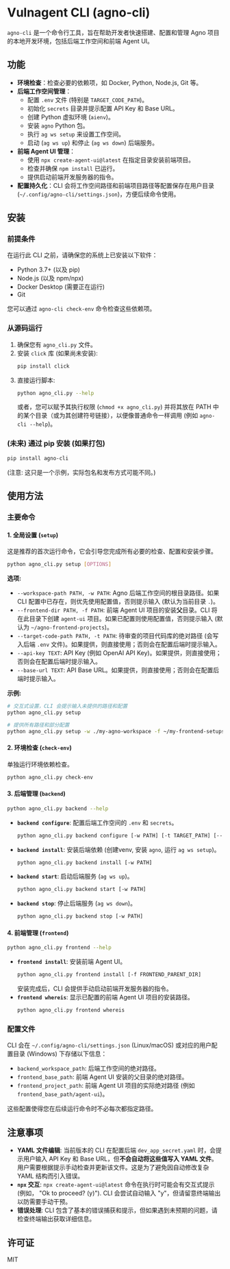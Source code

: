 # Vulnagent CLI (agno-cli)

`agno-cli` 是一个命令行工具，旨在帮助开发者快速搭建、配置和管理 Agno 项目的本地开发环境，包括后端工作空间和前端 Agent UI。

## 功能

- **环境检查**：检查必要的依赖项，如 Docker, Python, Node.js, Git 等。
- **后端工作空间管理**：
    - 配置 `.env` 文件 (特别是 `TARGET_CODE_PATH`)。
    - 初始化 `secrets` 目录并提示配置 API Key 和 Base URL。
    - 创建 Python 虚拟环境 (`aienv`)。
    - 安装 `agno` Python 包。
    - 执行 `ag ws setup` 来设置工作空间。
    - 启动 (`ag ws up`) 和停止 (`ag ws down`) 后端服务。
- **前端 Agent UI 管理**：
    - 使用 `npx create-agent-ui@latest` 在指定目录安装前端项目。
    - 检查并确保 `npm install` 已运行。
    - 提供启动前端开发服务器的指令。
- **配置持久化**：CLI 会将工作空间路径和前端项目路径等配置保存在用户目录 (`~/.config/agno-cli/settings.json`)，方便后续命令使用。

## 安装

### 前提条件

在运行此 CLI 之前，请确保您的系统上已安装以下软件：

- Python 3.7+ (以及 pip)
- Node.js (以及 npm/npx)
- Docker Desktop (需要正在运行)
- Git

您可以通过 `agno-cli check-env` 命令检查这些依赖项。

### 从源码运行

1.  确保您有 `agno_cli.py` 文件。
2.  安装 `click` 库 (如果尚未安装):
    ```bash
    pip install click
    ```
3.  直接运行脚本:
    ```bash
    python agno_cli.py --help
    ```
    或者，您可以赋予其执行权限 (`chmod +x agno_cli.py`) 并将其放在 PATH 中的某个目录（或为其创建符号链接），以便像普通命令一样调用 (例如 `agno-cli --help`)。

### (未来) 通过 pip 安装 (如果打包)

```bash
pip install agno-cli
```
(注意: 这只是一个示例，实际包名和发布方式可能不同。)

## 使用方法

### 主要命令

#### 1. 全局设置 (`setup`)

这是推荐的首次运行命令，它会引导您完成所有必要的检查、配置和安装步骤。

```bash
python agno_cli.py setup [OPTIONS]
```

**选项:**

-   `--workspace-path PATH, -w PATH`: Agno 后端工作空间的根目录路径。如果 CLI 配置中已存在，则优先使用配置值，否则提示输入 (默认为当前目录 `.`)。
-   `--frontend-dir PATH, -f PATH`: 前端 Agent UI 项目的安装**父**目录。CLI 将在此目录下创建 `agent-ui` 项目。如果已配置则使用配置值，否则提示输入 (默认为 `~/agno-frontend-projects`)。
-   `--target-code-path PATH, -t PATH`: 待审查的项目代码库的绝对路径 (会写入后端 `.env` 文件)。如果提供，则直接使用；否则会在配置后端时提示输入。
-   `--api-key TEXT`: API Key (例如 OpenAI API Key)。如果提供，则直接使用；否则会在配置后端时提示输入。
-   `--base-url TEXT`: API Base URL。如果提供，则直接使用；否则会在配置后端时提示输入。

**示例:**

```bash
# 交互式设置，CLI 会提示输入未提供的路径和配置
python agno_cli.py setup

# 提供所有路径和部分配置
python agno_cli.py setup -w ./my-agno-workspace -f ~/my-frontend-setups -t /path/to/my/code-to-inspect --api-key "sk-..."
```

#### 2. 环境检查 (`check-env`)

单独运行环境依赖检查。

```bash
python agno_cli.py check-env
```

#### 3. 后端管理 (`backend`)

```bash
python agno_cli.py backend --help
```

-   **`backend configure`**: 配置后端工作空间的 `.env` 和 `secrets`。
    ```bash
    python agno_cli.py backend configure [-w PATH] [-t TARGET_PATH] [--api-key KEY] [--base-url URL]
    ```
-   **`backend install`**: 安装后端依赖 (创建venv, 安装 `agno`, 运行 `ag ws setup`)。
    ```bash
    python agno_cli.py backend install [-w PATH]
    ```
-   **`backend start`**: 启动后端服务 (`ag ws up`)。
    ```bash
    python agno_cli.py backend start [-w PATH]
    ```
-   **`backend stop`**: 停止后端服务 (`ag ws down`)。
    ```bash
    python agno_cli.py backend stop [-w PATH]
    ```

#### 4. 前端管理 (`frontend`)

```bash
python agno_cli.py frontend --help
```

-   **`frontend install`**: 安装前端 Agent UI。
    ```bash
    python agno_cli.py frontend install [-f FRONTEND_PARENT_DIR]
    ```
    安装完成后，CLI 会提供手动启动前端开发服务器的指令。
-   **`frontend whereis`**: 显示已配置的前端 Agent UI 项目的安装路径。
    ```bash
    python agno_cli.py frontend whereis
    ```

### 配置文件

CLI 会在 `~/.config/agno-cli/settings.json` (Linux/macOS) 或对应的用户配置目录 (Windows) 下存储以下信息：

-   `backend_workspace_path`: 后端工作空间的绝对路径。
-   `frontend_base_path`: 前端 Agent UI 安装的父目录的绝对路径。
-   `frontend_project_path`: 前端 Agent UI 项目的实际绝对路径 (例如 `frontend_base_path/agent-ui`)。

这些配置使得您在后续运行命令时不必每次都指定路径。


## 注意事项

-   **YAML 文件编辑**: 当前版本的 CLI 在配置后端 `dev_app_secret.yaml` 时，会提示用户输入 API Key 和 Base URL，但**不会自动将这些值写入 YAML 文件**。用户需要根据提示手动检查并更新该文件。这是为了避免因自动修改复杂 YAML 结构而引入错误。
-   **`npx` 交互**: `npx create-agent-ui@latest` 命令在执行时可能会有交互式提示 (例如， "Ok to proceed? (y)"). CLI 会尝试自动输入 "y"，但请留意终端输出以防需要手动干预。
-   **错误处理**: CLI 包含了基本的错误捕获和提示，但如果遇到未预期的问题，请检查终端输出获取详细信息。

## 许可证
MIT
```
